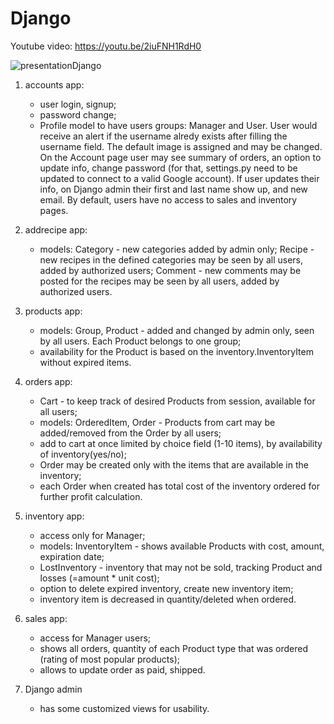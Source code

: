 # Django

Youtube video: https://youtu.be/2iuFNH1RdH0

![presentationDjango](https://user-images.githubusercontent.com/103450865/201493033-1831e850-1927-4124-abdb-286bbec0a48f.png)



1) accounts app:
    - user login, signup;
    - password change;
    - Profile model to have users groups: Manager and User.
    User would receive an alert if the username alredy exists after filling the username field. The default image is assigned and may be changed.
    On the Account page user may see summary of orders, an option to update info, change password (for that, settings.py need to be updated to connect to a valid Google account). If user updates their info, on Django admin their first and last name show up, and new email. By default, users have no access to sales and inventory pages.
    

2) addrecipe app:
    - models: Category - new categories added by admin only;
              Recipe   - new recipes in the defined categories may be seen by all users, added by authorized users;
              Comment  - new comments may be posted for the recipes may be seen by all users, added by authorized users. 

 
3) products app:
    - models: Group, Product - added and changed by admin only, seen by all users. Each Product belongs to one group;
    - availability for the Product is based on the inventory.InventoryItem without expired items.
    

4) orders app:
    - Cart - to keep track of desired Products from session, available for all users;
    - models: OrderedItem, Order - Products from cart may be added/removed from the Order by all users;
    - add to cart at once limited by choice field (1-10 items), by availability of inventory(yes/no);
    - Order may be created only with the items that are available in the inventory;
    - each Order when created has total cost of the inventory ordered for further profit calculation.
    
    
5) inventory app:
    - access only for Manager;
    - models: InventoryItem - shows available Products with cost, amount, expiration date; 
    - LostInventory - inventory that may not be sold, tracking Product and losses (=amount * unit cost);
    - option to delete expired inventory, create new inventory item;
    - inventory item is decreased in quantity/deleted when ordered.
    
   
6) sales app:
    - access for Manager users;
    - shows all orders, quantity of each Product type that was ordered (rating of most popular products);
    - allows to update order as paid, shipped.


7) Django admin 
    - has some customized views for usability. 
   
   
